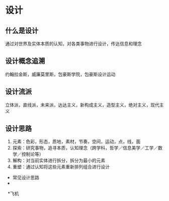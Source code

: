 # 设计
## 什么是设计
通过对世界及实体本质的认知，对各类事物进行设计，传达信息和理念
## 设计概念追溯
约翰拉金斯，威廉莫里斯，包豪斯学院，包豪斯设计运动
## 设计流派
立体派，直线派，未来派，达达主义，新构成主义，造型主义，绝对主义，现代主义
## 设计思路
1. 元素：色彩，形态，质地，素材，节奏，空间，运动，点，线，面
2. 探索：研究事物，追寻本质，认知理念（跨学科，哲学／信息美学／工学／数学／控制论等）
3. 解构：对当前实体进行拆分，拆分为最小的元素
4. 重塑：通过认知将这些元素重新排列组合进行设计
  * 常见设计思路
  *
   *飞机

